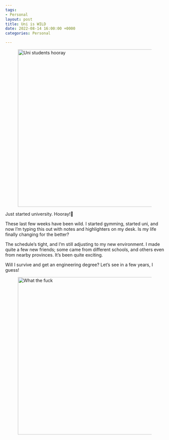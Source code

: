 ```yaml
---
tags:
- Personal
layout: post
title: Uni is WILD
date: 2022-08-14 16:00:00 +0000
categories: Personal

---
```

<figure><img src="https://cdn.discordapp.com/attachments/993410728088305734/1008758735939846254/students-9709361.jpg" alt="Uni students hooray" style="width:500px;"> <figcaption></figcaption> </figure>

Just started university. Hooray!🥳

These last few weeks have been wild. I started gymming, started uni, and now I’m typing this out with notes and highlighters on my desk. Is my life finally changing for the better?

The schedule’s tight, and I’m still adjusting to my new environment. I made quite a few new friends; some came from different schools, and others even from nearby provinces. It’s been quite exciting.

Will I survive and get an engineering degree? Let’s see in a few years, I guess!

<figure><img src="https://cdn.discordapp.com/attachments/993410728088305734/1008759144565723196/wr4w81z7nng61.png" alt="What the fuck" style="width:500px;"> <figcaption></figcaption> </figure>